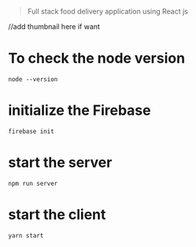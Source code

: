 > Full stack food delivery application using React js

//add thumbnail here if want

# To check the node version

```
node --version
```
# initialize the Firebase
```
firebase init
``` 

# start the server

```
npm run server
```
# start the client

```
yarn start
```